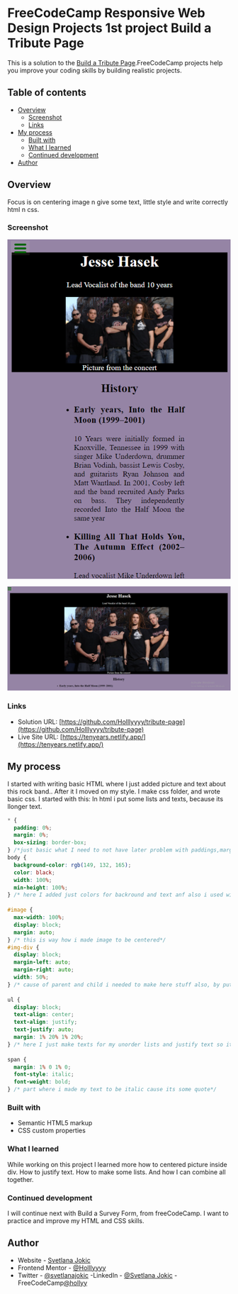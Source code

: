 # FreeCodeCamp **Responsive Web Design Projects** 1st project Build a Tribute Page

This is a solution to the [Build a Tribute Page](https://tenyears.netlify.app/).FreeCodeCamp projects help you improve your coding skills by building realistic projects.

## Table of contents

- [Overview](#overview)
  - [Screenshot](#screenshot)
  - [Links](#links)
- [My process](#my-process)
  - [Built with](#built-with)
  - [What I learned](#what-i-learned)
  - [Continued development](#continued-development)
- [Author](#author)

## Overview

Focus is on centering image n give some text, little style and write correctly html n css.

### Screenshot

![mobile](design/ss-mobile.png)

![site](design/ss-desktop.png)

### Links

- Solution URL: [https://github.com/Holllyyyy/tribute-page](https://github.com/Holllyyyy/tribute-page)
- Live Site URL: [https://tenyears.netlify.app/](https://tenyears.netlify.app/)

## My process

I started with writing basic HTML where I just added picture and text about this rock band.. After it I moved on my style. I make css folder, and wrote basic css.
I started with this:
In html i put some lists and texts, because its llonger text.

```css
* {
  padding: 0%;
  margin: 0%;
  box-sizing: border-box;
} /*just basic what I need to not have later problem with paddings,margins,heights to go out of box thats why i always put border box*/
body {
  background-color: rgb(149, 132, 165);
  color: black;
  width: 100%;
  min-height: 100%;
} /* here I added just colors for backround and text anf also i used width of 100 n height min.*/

#image {
  max-width: 100%;
  display: block;
  margin: auto;
} /* this is way how i made image to be centered*/
#img-div {
  display: block;
  margin-left: auto;
  margin-right: auto;
  width: 50%;
} /* cause of parent and child i needed to make here stuff also, by putting it to be centered and width of 50%*/

ul {
  display: block;
  text-align: center;
  text-align: justify;
  text-justify: auto;
  margin: 1% 20% 1% 20%;
} /* here I just make texts for my unorder lists and justify text so it will look better*/

span {
  margin: 1% 0 1% 0;
  font-style: italic;
  font-weight: bold;
} /* part where i made my text to be italic cause its some quote*/
```

### Built with

- Semantic HTML5 markup
- CSS custom properties

### What I learned

While working on this project I learned more how to centered picture inside div. How to justify text. How to make some lists. And how I can combine all together.

### Continued development

I will continue next with Build a Survey Form, from freeCodeCamp. I want to practice and improve my HTML and CSS skills.

## Author

- Website - [Svetlana Jokic](https://my-portfolio-hollyy.netlify.app/)
- Frontend Mentor - [@Holllyyyy](https://www.frontendmentor.io/profile/Holllyyyy)
- Twitter - [@svetlanajokic](https://twitter.com/svetlanajokic)
  -LinkedIn - [@Svetlana Jokic](https://www.linkedin.com/in/svetlana-jokic-787432100/)
  -FreeCodeCamp[@hollyy](https://www.freecodecamp.org/hollyy)

